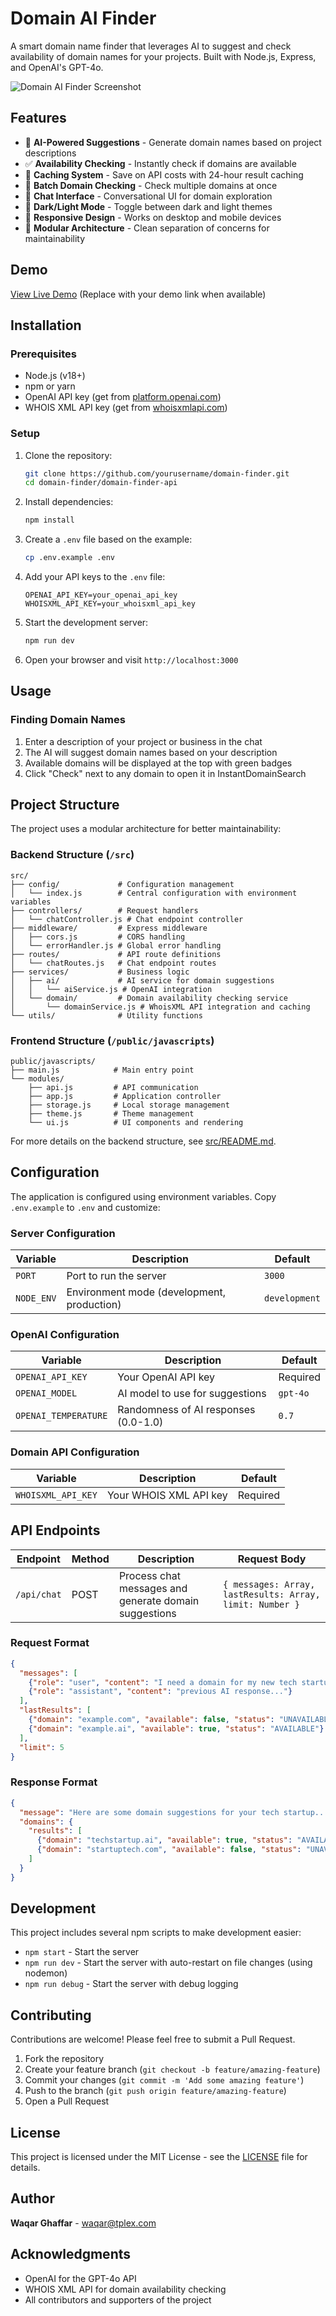 # Domain AI Finder

A smart domain name finder that leverages AI to suggest and check availability of domain names for your projects. Built with Node.js, Express, and OpenAI's GPT-4o.

![Domain AI Finder Screenshot](screenshot.png)

## Features

- 🤖 **AI-Powered Suggestions** - Generate domain names based on project descriptions
- ✅ **Availability Checking** - Instantly check if domains are available
- 💾 **Caching System** - Save on API costs with 24-hour result caching
- 🔄 **Batch Domain Checking** - Check multiple domains at once
- 💬 **Chat Interface** - Conversational UI for domain exploration
- 🎨 **Dark/Light Mode** - Toggle between dark and light themes
- 📱 **Responsive Design** - Works on desktop and mobile devices
- 🧩 **Modular Architecture** - Clean separation of concerns for maintainability

## Demo

[View Live Demo](https://your-demo-url.com) (Replace with your demo link when available)

## Installation

### Prerequisites

- Node.js (v18+)
- npm or yarn
- OpenAI API key (get from [platform.openai.com](https://platform.openai.com/api-keys))
- WHOIS XML API key (get from [whoisxmlapi.com](https://whoisxmlapi.com/))

### Setup

1. Clone the repository:
   ```bash
   git clone https://github.com/yourusername/domain-finder.git
   cd domain-finder/domain-finder-api
   ```

2. Install dependencies:
   ```bash
   npm install
   ```

3. Create a `.env` file based on the example:
   ```bash
   cp .env.example .env
   ```

4. Add your API keys to the `.env` file:
   ```
   OPENAI_API_KEY=your_openai_api_key
   WHOISXML_API_KEY=your_whoisxml_api_key
   ```

5. Start the development server:
   ```bash
   npm run dev
   ```

6. Open your browser and visit `http://localhost:3000`

## Usage

### Finding Domain Names

1. Enter a description of your project or business in the chat
2. The AI will suggest domain names based on your description
3. Available domains will be displayed at the top with green badges
4. Click "Check" next to any domain to open it in InstantDomainSearch

## Project Structure

The project uses a modular architecture for better maintainability:

### Backend Structure (`/src`)

```
src/
├── config/             # Configuration management
│   └── index.js        # Central configuration with environment variables
├── controllers/        # Request handlers
│   └── chatController.js # Chat endpoint controller
├── middleware/         # Express middleware
│   ├── cors.js         # CORS handling
│   └── errorHandler.js # Global error handling
├── routes/             # API route definitions
│   └── chatRoutes.js   # Chat endpoint routes
├── services/           # Business logic
│   ├── ai/             # AI service for domain suggestions
│   │   └── aiService.js # OpenAI integration
│   └── domain/         # Domain availability checking service
│       └── domainService.js # WhoisXML API integration and caching
└── utils/              # Utility functions
```

### Frontend Structure (`/public/javascripts`)

```
public/javascripts/
├── main.js            # Main entry point
└── modules/
    ├── api.js         # API communication
    ├── app.js         # Application controller
    ├── storage.js     # Local storage management
    ├── theme.js       # Theme management
    └── ui.js          # UI components and rendering
```

For more details on the backend structure, see [src/README.md](src/README.md).

## Configuration

The application is configured using environment variables. Copy `.env.example` to `.env` and customize:

### Server Configuration

| Variable | Description | Default |
|----------|-------------|---------|
| `PORT` | Port to run the server | `3000` |
| `NODE_ENV` | Environment mode (development, production) | `development` |

### OpenAI Configuration

| Variable | Description | Default |
|----------|-------------|---------|
| `OPENAI_API_KEY` | Your OpenAI API key | Required |
| `OPENAI_MODEL` | AI model to use for suggestions | `gpt-4o` |
| `OPENAI_TEMPERATURE` | Randomness of AI responses (0.0-1.0) | `0.7` |

### Domain API Configuration

| Variable | Description | Default |
|----------|-------------|---------|
| `WHOISXML_API_KEY` | Your WHOIS XML API key | Required |

## API Endpoints

| Endpoint | Method | Description | Request Body |
|----------|--------|-------------|-------------|
| `/api/chat` | POST | Process chat messages and generate domain suggestions | `{ messages: Array, lastResults: Array, limit: Number }` |

### Request Format

```json
{
  "messages": [
    {"role": "user", "content": "I need a domain for my new tech startup"},
    {"role": "assistant", "content": "previous AI response..."}
  ],
  "lastResults": [
    {"domain": "example.com", "available": false, "status": "UNAVAILABLE"},
    {"domain": "example.ai", "available": true, "status": "AVAILABLE"}
  ],
  "limit": 5
}
```

### Response Format

```json
{
  "message": "Here are some domain suggestions for your tech startup...",
  "domains": {
    "results": [
      {"domain": "techstartup.ai", "available": true, "status": "AVAILABLE"},
      {"domain": "startuptech.com", "available": false, "status": "UNAVAILABLE"}
    ]
  }
}
```

## Development

This project includes several npm scripts to make development easier:

- `npm start` - Start the server
- `npm run dev` - Start the server with auto-restart on file changes (using nodemon)
- `npm run debug` - Start the server with debug logging

## Contributing

Contributions are welcome! Please feel free to submit a Pull Request.

1. Fork the repository
2. Create your feature branch (`git checkout -b feature/amazing-feature`)
3. Commit your changes (`git commit -m 'Add some amazing feature'`)
4. Push to the branch (`git push origin feature/amazing-feature`)
5. Open a Pull Request

## License

This project is licensed under the MIT License - see the [LICENSE](LICENSE) file for details.

## Author

**Waqar Ghaffar** - [waqar@tplex.com](mailto:waqar@tplex.com)

## Acknowledgments

- OpenAI for the GPT-4o API
- WHOIS XML API for domain availability checking
- All contributors and supporters of the project 